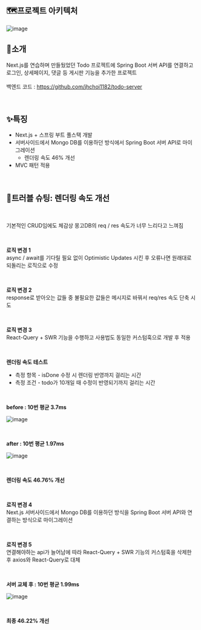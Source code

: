 ## 🗺프로젝트 아키텍처

![image](https://github.com/jhchoi1182/next-todo/assets/116577489/c959ef3f-656d-4d22-b713-34fcf3006a44)

## 🎉소개
Next.js를 연습하며 만들뒀었던 Todo 프로젝트에 Spring Boot 서버 API를 연결하고 로그인, 상세페이지, 댓글 등 게시판 기능을 추가한 프로젝트
<br>
<br>
백엔드 코드 : https://github.com/jhchoi1182/todo-server

<br>

## ✨특징
* Next.js + 스프링 부트 풀스택 개발
* 서버사이드에서 Mongo DB를 이용하던 방식에서 Spring Boot 서버 API로 마이그레이션
  * 렌더링 속도 46% 개선
* MVC 패턴 적용

<br>

## 📝트러블 슈팅: 렌더링 속도 개선

<br>

기본적인 CRUD임에도 체감상 몽고DB의 req / res 속도가 너무 느리다고 느껴짐

<br>

**로직 변경 1**   
async / await를 기다릴 필요 없이 Optimistic Updates 시킨 후 오류나면 원래대로 되돌리는 로직으로 수정

<br>

**로직 변경 2**   
response로 받아오는 값들 중 불필요한 값들은 메시지로 바꿔서 req/res 속도 단축 시도

<br>

**로직 변경 3**   
React-Query + SWR 기능을 수행하고 사용법도 동일한 커스텀훅으로 개발 후 적용

<br>

**렌더링 속도 테스트**

- 측정 항목 - isDone 수정 시 렌더링 반영까지 걸리는 시간
- 측정 조건 - todo가 10개일 때 수정이 반영되기까지 걸리는 시간

<br>

**before : 10번 평균 3.7ms**

 ![image](https://github.com/jhchoi1182/next-todo/assets/116577489/89c418fd-51e5-40b8-a3bc-193b81cf4440)

<br>

**after : 10번 평균 1.97ms**

![image](https://github.com/jhchoi1182/next-todo/assets/116577489/25ada9e9-d9be-4f34-92bf-b11432788951)

<br>

**렌더링 속도 46.76% 개선**

<br>

**로직 변경 4**   
Next.js 서버사이드에서 Mongo DB를 이용하던 방식을 Spring Boot 서버 API와 연결하는 방식으로 마이그레이션

<br>

**로직 변경 5**   
연결해야하는 api가 늘어남에 따라 React-Query + SWR 기능의 커스텀훅을 삭제한 후 axios와 React-Query로 대체

<br>

**서버 교체 후 : 10번 평균 1.99ms**

![image](https://github.com/jhchoi1182/next-todo/assets/116577489/3bb55d15-cd32-4914-ba09-9ff0b329e1d4)

<br>

**최종 46.22% 개선**
